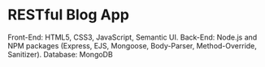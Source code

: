 # RESTful Blog App
Front-End: HTML5, CSS3, JavaScript, Semantic UI. Back-End: Node.js and NPM packages (Express, EJS, Mongoose, Body-Parser, Method-Override, Sanitizer). Database: MongoDB

